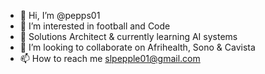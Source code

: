 - 👋 Hi, I’m @pepps01
- 👀 I’m interested in football and Code
- 🌱 Solutions Architect & currently learning AI systems
- 💞️ I’m looking to collaborate on Afrihealth, Sono & Cavista
- 📫 How to reach me slpepple01@gmail.com

<!---
pepps01/pepps01 is a ✨ special ✨ repository because its `README.md` (this file) appears on your GitHub profile.
You can click the Preview link to take a look at your changes.
--->
